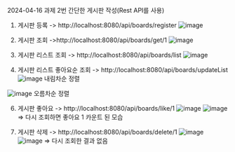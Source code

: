 
2024-04-16 과제 2번 간단한 게시판 작성(Rest API를 사용)

1. 게시판 등록 -> http://localhost:8080/api/boards/register
![image](https://github.com/DongHyeonka/Backend/assets/144816658/23da4df4-ab41-48bc-990b-e52babf8d022)

2. 게시판 조회 ->http://localhost:8080/api/boards/get/1
![image](https://github.com/DongHyeonka/Backend/assets/144816658/a2729788-1764-43c8-8d3e-b9639c9a3749)

3. 게시판 리스트 조회 -> http://localhost:8080/api/boards/list
![image](https://github.com/DongHyeonka/Backend/assets/144816658/2f235775-a710-464f-add8-5c613edccbc6)

4. 게시판 리스트 좋아요순 조회 -> http://localhost:8080/api/boards/updateList
![image](https://github.com/DongHyeonka/Backend/assets/144816658/9e391343-3887-4b48-b74d-edc93740edb5)
내림차순 정렬

![image](https://github.com/DongHyeonka/Backend/assets/144816658/70572c96-e7e4-4649-8370-73fd02eb37f2)
오름차순 정렬


6. 게시판 좋아요 -> http://localhost:8080/api/boards/like/1
![image](https://github.com/DongHyeonka/Backend/assets/144816658/07ffafa2-8499-4825-984c-c03b8542cacb)
![image](https://github.com/DongHyeonka/Backend/assets/144816658/d0a20e29-30c0-4b27-8981-4e71c5343c1d)
=> 다시 조회하면 좋아요 1 카운트 된 모습

7. 게시판 삭제 -> http://localhost:8080/api/boards/delete/1
![image](https://github.com/DongHyeonka/Backend/assets/144816658/6fa18225-dbeb-454a-8b2c-cf84f461c698)
![image](https://github.com/DongHyeonka/Backend/assets/144816658/f0d0017b-c5f1-4d41-8fab-18bacb30a4bb)
=> 다시 조회한 결과 없음
